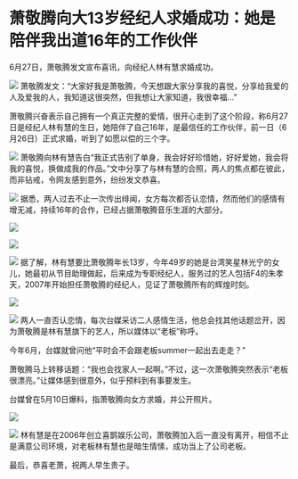 

# 萧敬腾向大13岁经纪人求婚成功：她是陪伴我出道16年的工作伙伴

6月27日，萧敬腾发文宣布喜讯，向经纪人林有慧求婚成功。

![](https://inews.gtimg.com/news_bt/OogstfpinL9KmeQObjPy-9dPY0pwK1HwvZEyIzKwCWI0oAA/1000)
萧敬腾发文：“大家好我是萧敬腾，今天想跟大家分享我的喜悦，分享给我爱的人及爱我的人，我知道这很突然，但我想让大家知道，我很幸福...”

萧敬腾兴奋表示自己拥有一个真正完整的爱情，很开心走到了这个阶段，称6月27日是经纪人林有慧的生日，她陪伴了自己16年，是最信任的工作伙伴，前一日（6月26日）正式求婚，听到了如愿以偿的三个字。

![](https://inews.gtimg.com/news_bt/Olp_37rEAuX6_gNv3MB5bHoIP4fkzTAmfsH4BM6qdAlfAAA/1000)
萧敬腾向林有慧告白“我正式告别了单身，我会好好珍惜她，好好爱她，我会将我的喜悦，换做成我的作品。”文中分享了与林有慧的合照，两人的焦点都在彼此，而非钻戒，令网友感到意外，纷纷发文恭喜。

![](https://inews.gtimg.com/news_bt/OrRcIyIIbdiQR1gem5ZN_S4WaHgE9npfKvNCtW8c8yttwAA/1000)
据悉，两人过去不止一次传出绯闻，女方每次都否认恋情，然而他们的感情有增无减，持续16年的合作，已经占据萧敬腾音乐生涯的大部分。

![](https://inews.gtimg.com/news_bt/OaGakjvYC0f2aOn4BohfMj97HYx9UQWp7FjIhFG6885f0AA/1000)

![](https://inews.gtimg.com/news_bt/OLWnoNGPtAXMOZgPS02LeN2zHRTK0DYfFfNhzZ5X0NFcgAA/1000)

![](https://inews.gtimg.com/news_bt/OE8KrjBS7ayBmWIk_HZihj8ssFkDaGiC99Y_4a1sCMuikAA/1000)
据了解，林有慧要比萧敬腾年长13岁，今年49岁的她是台湾笑星林光宁的女儿，她最初从节目助理做起，后来成为专职经纪人，服务过的艺人包括F4的朱孝天，2007年开始担任萧敬腾的经纪人，见证了萧敬腾所有的辉煌时刻。

![](https://inews.gtimg.com/news_bt/OfmxlX6w3rsJtDDfd02tLqI9NGveOO95I9GIQ8MwpNteAAA/1000)

![](https://inews.gtimg.com/news_bt/OVVo1WoOc_ThZ1JqaMqwelvHhj2fO7_ZTmniYgGPm_RJQAA/1000)
两人一直否认恋情，每次台媒采访二人感情生活，他总会找其他话题岔开，因为萧敬腾是林有慧旗下的艺人，所以媒体以“老板”称呼。

今年6月，台媒就曾问他“平时会不会跟老板summer一起出去走走？”

萧敬腾马上转移话题：“我也会找家人一起啊。”不过，这一次萧敬腾突然表示“老板很漂亮。”让媒体感到很意外，似乎预料到有事要发生。

台媒曾在5月10日爆料，指萧敬腾向女方求婚，并公开照片。

![](https://inews.gtimg.com/news_bt/OrBKDQl4CP4uzVBo9lLjoLr96myClRxRHjpwMmS5EqM7wAA/1000)

![](https://inews.gtimg.com/news_bt/Oe7cQlvX5d0kaZcS8y94cMaWH6JltB6i1uSg7d1Y3lozwAA/1000)
林有慧是在2006年创立喜鹊娱乐公司，萧敬腾加入后一直没有离开，相信不止是满意公司环境，对老板林有慧也是暗生情愫，成功当上了公司老板。

最后，恭喜老萧，祝两人早生贵子。

